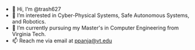 - 👋 Hi, I’m @trash627
- 👀 I’m interested in Cyber-Physical Systems, Safe Autonomous Systems, and Robotics.
- 🌱 I’m currently pursuing my Master's in Computer Engineering from Virginia Tech.
- 📫 Reach me via email at ppanja@vt.edu

<!---
PromitPanja627/PromitPanja627 is a ✨ special ✨ repository because its `README.md` (this file) appears on your GitHub profile.
You can click the Preview link to take a look at your changes.
--->
